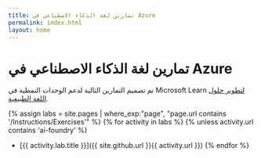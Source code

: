 ```yaml
---
title: تمارين لغة الذكاء الاصطناعي في Azure
permalink: index.html
layout: home
---
```


# تمارين لغة الذكاء الاصطناعي في Azure

تم تصميم التمارين التالية لدعم الوحدات النمطية في Microsoft Learn [لتطوير حلول اللغة الطبيعية](https://learn.microsoft.com/training/paths/develop-language-solutions-azure-ai/).


{% assign labs = site.pages | where_exp:"page", "page.url contains '/Instructions/Exercises'" %} {% for activity in labs %} {% unless activity.url contains 'ai-foundry' %}
- [{{ activity.lab.title }}]({{ site.github.url }}{{ activity.url }}) {% endfor %}

